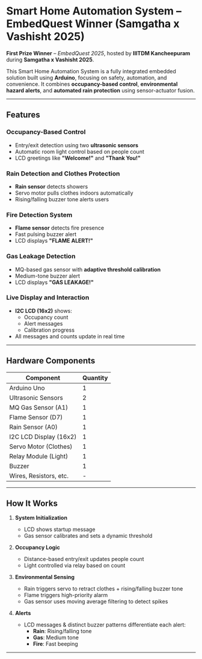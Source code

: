 # Smart Home Automation System – **EmbedQuest Winner (Samgatha x Vashisht 2025)**

**First Prize Winner** – *EmbedQuest 2025*, hosted by **IIITDM Kancheepuram** during **Samgatha x Vashisht 2025**.

This Smart Home Automation System is a fully integrated embedded solution built using **Arduino**, focusing on safety, automation, and convenience. It combines **occupancy-based control**, **environmental hazard alerts**, and **automated rain protection** using sensor-actuator fusion.

---

## Features

### Occupancy-Based Control
- Entry/exit detection using two **ultrasonic sensors**
- Automatic room light control based on people count
- LCD greetings like **"Welcome!"** and **"Thank You!"**

### Rain Detection and Clothes Protection
- **Rain sensor** detects showers
- Servo motor pulls clothes indoors automatically
- Rising/falling buzzer tone alerts users

### Fire Detection System
- **Flame sensor** detects fire presence
- Fast pulsing buzzer alert
- LCD displays **"FLAME ALERT!"**

### Gas Leakage Detection
- MQ-based gas sensor with **adaptive threshold calibration**
- Medium-tone buzzer alert
- LCD displays **"GAS LEAKAGE!"**

### Live Display and Interaction
- **I2C LCD (16x2)** shows:
  - Occupancy count
  - Alert messages
  - Calibration progress
- All messages and counts update in real time

---

## Hardware Components

| Component              | Quantity |
|------------------------|----------|
| Arduino Uno            | 1        |
| Ultrasonic Sensors     | 2        |
| MQ Gas Sensor (A1)     | 1        |
| Flame Sensor (D7)      | 1        |
| Rain Sensor (A0)       | 1        |
| I2C LCD Display (16x2) | 1        |
| Servo Motor (Clothes)  | 1        |
| Relay Module (Light)   | 1        |
| Buzzer                 | 1        |
| Wires, Resistors, etc. | -        |

---

## How It Works

1. **System Initialization**
   - LCD shows startup message
   - Gas sensor calibrates and sets a dynamic threshold

2. **Occupancy Logic**
   - Distance-based entry/exit updates people count
   - Light controlled via relay based on count

3. **Environmental Sensing**
   - Rain triggers servo to retract clothes + rising/falling buzzer tone
   - Flame triggers high-priority alarm
   - Gas sensor uses moving average filtering to detect spikes

4. **Alerts**
   - LCD messages & distinct buzzer patterns differentiate each alert:
     - **Rain**: Rising/falling tone
     - **Gas**: Medium tone
     - **Fire**: Fast beeping

---
